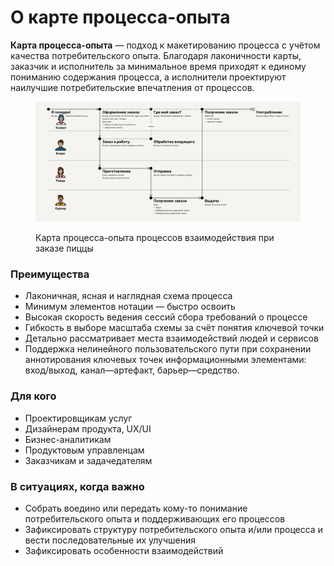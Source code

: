# О карте процесса-опыта

**Карта процесса-опыта** — подход к макетированию процесса с учётом качества потребительского опыта. Благодаря лаконичности карты, заказчик и исполнитель за минимальное время приходят к единому пониманию содержания процесса, а исполнители проектируют наилучшие потребительские впечатления от процессов.

<figure><img src=".gitbook/assets/Pizza Collaboration XPM@2x.png" alt=""><figcaption><p>Карта процесса-опыта процессов взаимодействия при заказе пиццы</p></figcaption></figure>

### Преимущества

* Лаконичная, ясная и наглядная схема процесса
* Минимум элементов нотации — быстро освоить
* Высокая скорость ведения сессий сбора требований о процессе
* Гибкость в выборе масштаба схемы за счёт понятия ключевой точки
* Детально рассматривает места взаимодействий людей и сервисов
* Поддержка нелинейного пользовательского пути при сохранении аннотирования ключевых точек информационными элементами: вход/выход, канал—артефакт, барьер—средство.

### Для кого <a href="#user-content-elements" id="user-content-elements"></a>

* Проектировщикам услуг
* Дизайнерам продукта, UX/UI
* Бизнес-аналитикам
* Продуктовым управленцам
* Заказчикам и задачедателям

### В ситуациях, когда важно

* Собрать воедино или передать кому-то понимание потребительского опыта и поддерживающих его процессов
* Зафиксировать структуру потребительского опыта и/или процесса и вести последовательные их улучшения
* Зафиксировать особенности взаимодействий&#x20;
